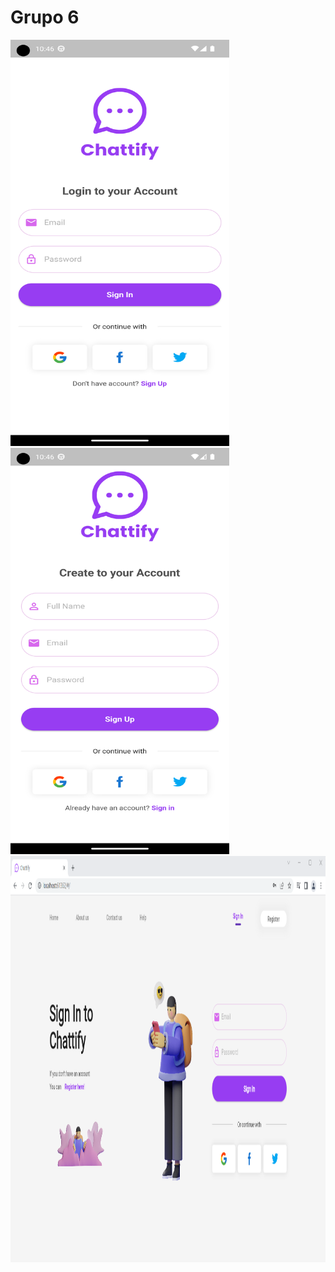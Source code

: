 # Grupo 6
<img src="https://github.com/INGESO-2023-1/grupo_6/blob/main/Screenshots/chattify_mobile_login.png" width="350" height="650">  <img src="https://github.com/INGESO-2023-1/grupo_6/blob/main/Screenshots/chattify_mobile_register.png" width="350" height="650">
<img src="https://github.com/INGESO-2023-1/grupo_6/blob/main/Screenshots/chattify_web.png" width="850" height="650">
